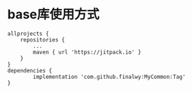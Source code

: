 # base库使用方式
	allprojects {
		repositories {
			...
			maven { url 'https://jitpack.io' }
		}
	}
  	dependencies {
	        implementation 'com.github.finalwy:MyCommon:Tag'
	}

